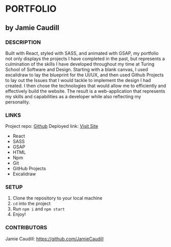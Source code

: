 # PORTFOLIO

## by Jamie Caudill

### DESCRIPTION

Built with React, styled with SASS, and animated with GSAP, my portfolio not only displays the projects I have completed in the past, but represents a culmination of the skills I have developed throughout my time at Turing School of Software and Design. Starting with a blank canvas, I used excalidraw to lay the blueprint for the UI/UX, and then used Github Projects to lay out the Issues that I would tackle to implement the design I had created. I then chose the technologies that would allow me to efficiently and effectively build the website. The result is a web-application that represents my skills and capabilities as a developer while also reflecting my personality.

### LINKS

Project repo: [Github](https://github.com/JamieCaudill/jamie-caudill-portfolio)
Deployed link: [Visit Site](www.jamiecaudill.com)

- React
- SASS
- GSAP
- HTML
- Npm
- Git
- GitHub Projects
- Excalidraw

### SETUP

1. Clone the repository to your local machine
1. `cd` into the project
1. Run `npm i` and `npm start`
1. Enjoy!

### CONTRIBUTORS

Jamie Caudill: <https://github.com/JamieCaudill>
